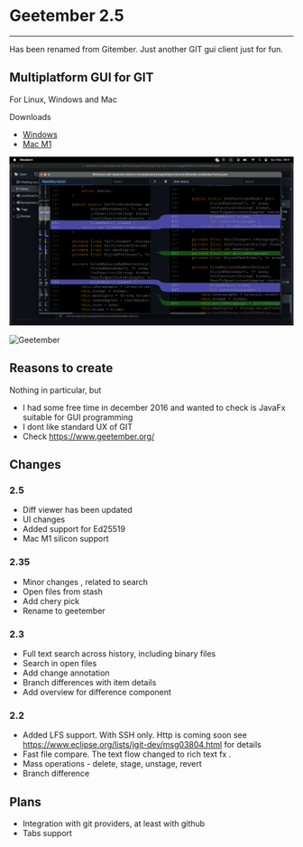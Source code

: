 # Geetember 2.5
---
Has been renamed from Gitember. Just another GIT gui client just for fun. 

## Multiplatform GUI for GIT

For Linux, Windows and Mac

Downloads
 * [Windows](http://gitgui.org/Gitember2.5.msi)
 * [Mac M1](http://gitgui.org/Gitember2.5.dmg)
 

![Mac Version](site/img/portfolio/mac25.png)


![Geetember](site/img/portfolio/2.png)

## Reasons to create 

Nothing in particular, but 
 * I had some free time in december 2016 and wanted to check is JavaFx suitable for GUI programming
 * I dont like standard UX of GIT
 * Check https://www.geetember.org/

## Changes

### 2.5 
 * Diff viewer has been updated
 * UI changes
 * Added support for Ed25519
 * Mac M1 silicon support

### 2.35
 * Minor changes , related to search 
 * Open files from stash 
 * Add chery pick 
 * Rename to geetember 

### 2.3
 * Full text search across history, including binary files
 * Search in open files
 * Add change annotation
 * Branch differences with item details
 * Add overview for difference component 

### 2.2
 * Added LFS support. With SSH only. Http is coming soon see  https://www.eclipse.org/lists/jgit-dev/msg03804.html for details
 * Fast file compare. The text flow changed to rich text fx .
 * Mass operations - delete, stage, unstage, revert
 * Branch difference

 

## Plans 

 * Integration with git providers, at least with github
 * Tabs support

